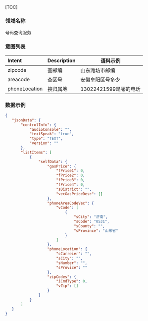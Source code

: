 [TOC]

### 领域名称

号码查询服务

### 意图列表

| Intent                         | Description                    | 语料示例                    |
| :----------------------------- | ------------------------------ | --------------------------- |
| zipcode                        | 查邮编                         |山东潍坊市邮编               |
| areacode                       | 查区号                         |	安徽阜阳区号多少            |
| phoneLocation                  | 换归属地                       |13022421599是哪的电话        |




### 数据示例 
 
 ```json
{
    "jsonData": {
        "controlInfo": {
            "audioConsole": "",
            "textSpeak": "true",
            "type": "TEXT",
            "version": ""
        },
        "listItems": [
            {
                "selfData": {
                    "gasPrice": {
                        "fPrice1": 0,
                        "fPrice2": 0,
                        "fPrice3": 0,
                        "fPrice4": 0,
                        "sDistrict": "",
                        "vecGasPriceDesc": []
                    },
                    "phoneAreaCodeVec": {
                        "vCode": [
                            {
                                "sCity": "济南",
                                "sCode": "0531",
                                "sCounty": "",
                                "sProvince": "山东省"
                            }
                        ]
                    },
                    "phoneLocation": {
                        "sCarreier": "",
                        "sCity": "",
                        "sNumber": "",
                        "sProvice": ""
                    },
                    "zipCodes": {
                        "iCmdType": 0,
                        "vZip": []
                    }
                }
            }
        ]
    }
}
```
